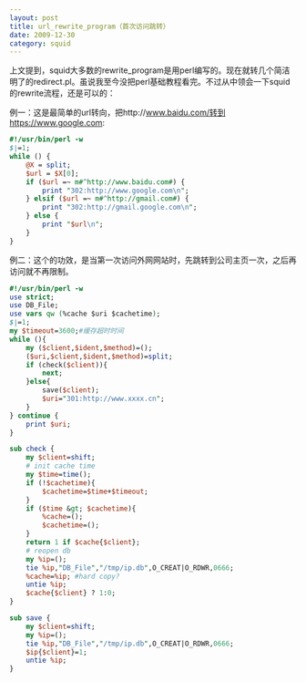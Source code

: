 ```yaml
---
layout: post
title: url_rewrite_program（首次访问跳转）
date: 2009-12-30
category: squid
---
```


上文提到，squid大多数的rewrite_program是用perl编写的。现在就转几个简洁明了的redirect.pl。虽说我至今没把perl基础教程看完。不过从中领会一下squid的rewrite流程，还是可以的：

例一：这是最简单的url转向，把http://www.baidu.com/转到https://www.google.com:

```perl
#!/usr/bin/perl -w
$|=1;
while () {
    @X = split;
    $url = $X[0];
    if ($url =~ m#^http://www.baidu.com#) {
        print "302:http://www.google.com\n";
    } elsif ($url =~ m#^http://gmail.com#) {
        print "302:http://gmail.google.com\n";
    } else {
        print "$url\n";
    }
}
```

例二：这个的功效，是当第一次访问外网网站时，先跳转到公司主页一次，之后再访问就不再限制。

```perl
#!/usr/bin/perl -w
use strict;
use DB_File;
use vars qw (%cache $uri $cachetime);
$|=1;
my $timeout=3600;#缓存超时时间
while (){
    my ($client,$ident,$method)=();
    ($uri,$client,$ident,$method)=split;
    if (check($client)){
        next;
    }else{
        save($client);
        $uri="301:http://www.xxxx.cn";
    }
} continue {
    print $uri;
}

sub check {
    my $client=shift;
    # init cache time
    my $time=time();
    if (!$cachetime){
        $cachetime=$time+$timeout;
    }
    if ($time &gt; $cachetime){
        %cache=();
        $cachetime=();
    }
    return 1 if $cache{$client};
    # reopen db
    my %ip=();
    tie %ip,"DB_File","/tmp/ip.db",O_CREAT|O_RDWR,0666;
    %cache=%ip; #hard copy?
    untie %ip;
    $cache{$client} ? 1:0;
}

sub save {
    my $client=shift;
    my %ip=();
    tie %ip,"DB_File","/tmp/ip.db",O_CREAT|O_RDWR,0666;
    $ip{$client}=1;
    untie %ip;
}
```

